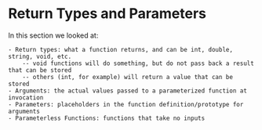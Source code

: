 # Return Types and Parameters

In this section we looked at:

    - Return types: what a function returns, and can be int, double, string, void, etc.
        -- void functions will do something, but do not pass back a result that can be stored
        -- others (int, for example) will return a value that can be stored
    - Arguments: the actual values passed to a parameterized function at invocation
    - Parameters: placeholders in the function definition/prototype for arguments
    - Parameterless Functions: functions that take no inputs
